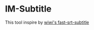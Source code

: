 # IM-Subtitle

This tool inspire by [wiwi's fast-srt-subtitle](https://github.com/wiwikuan/fast-srt-subtitle)


